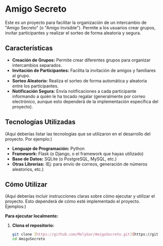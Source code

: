 # Amigo Secreto

Este es un proyecto para facilitar la organización de un intercambio de "Amigo Secreto" (o "Amigo Invisible"). Permite a los usuarios crear grupos, invitar participantes y realizar el sorteo de forma aleatoria y segura.

## Características

* **Creación de Grupos:** Permite crear diferentes grupos para organizar intercambios separados.
* **Invitación de Participantes:** Facilita la invitación de amigos y familiares al grupo.
* **Sorteo Aleatorio:** Realiza el sorteo de forma automática y aleatoria entre los participantes.
* **Notificación Segura:** Envía notificaciones a cada participante informando a quién le ha tocado regalar (generalmente por correo electrónico, aunque esto dependerá de la implementación específica del proyecto).

## Tecnologías Utilizadas

(Aquí deberías listar las tecnologías que se utilizaron en el desarrollo del proyecto. Por ejemplo:)

* **Lenguaje de Programación:** Python
* **Framework:** Flask (o Django, o el framework que hayas utilizado)
* **Base de Datos:** SQLite (o PostgreSQL, MySQL, etc.)
* **Otras Librerías:** (Ej: para envío de correos, generación de números aleatorios, etc.)

## Cómo Utilizar

(Aquí deberías incluir instrucciones claras sobre cómo ejecutar y utilizar el proyecto. Esto dependerá de cómo esté implementado el proyecto. Ejemplos:)

**Para ejecutar localmente:**

1. **Clona el repositorio:**
   ```bash
   git clone [https://github.com/MelyGar/AmigoSecreto.git](https://github.com/MelyGar/AmigoSecreto.git)
   cd AmigoSecreto
